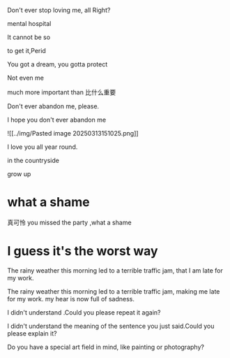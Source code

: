 Don't ever stop loving me, all Right?

mental  hospital

It cannot be so

to get it,Perid

You got a dream,
you gotta protect

Not even me

much more important than
比什么重要

Don't ever abandon me, please.

I hope you don't ever abandon me

![[../img/Pasted image 20250313151025.png]]

I love you all year round.

in the countryside

grow up

# what a shame
真可怜
you missed the party ,what a shame

# I guess it's the worst way

The rainy weather this morning led to a terrible traffic jam, that I am late for my work.

The rainy weather this morning led to a terrible traffic jam, making me late for my work. my hear is now full of sadness.


I didn't understand .Could you please repeat it again?

I didn't understand the meaning of the sentence you just said.Could you please explain it?

Do you have a special art field in mind, like painting or photography?